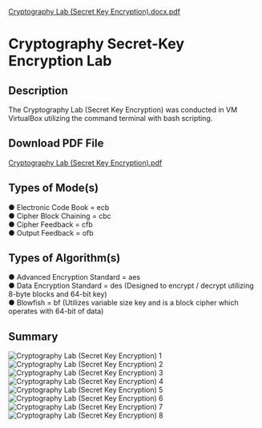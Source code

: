 [Cryptography Lab (Secret Key Encryption).docx.pdf](https://github.com/user-attachments/files/16431063/Cryptography.Lab.Secret.Key.Encryption.docx.pdf)<h1>Cryptography Secret-Key Encryption Lab</h1>

<h2>Description</h2>
The Cryptography Lab (Secret Key Encryption) was conducted in VM VirtualBox utilizing the command terminal with bash scripting. 

<h2>Download PDF File</h2>

[Cryptography Lab (Secret Key Encryption).pdf](https://github.com/user-attachments/files/16432024/Cryptography.Lab.Secret.Key.Encryption.pdf)

<h2>Types of Mode(s)</h2>
● Electronic Code Book = ecb
<br /> ● Cipher Block Chaining = cbc
<br /> ● Cipher Feedback = cfb
<br /> ● Output Feedback = ofb
<br />

<h2>Types of Algorithm(s)</h2>
● Advanced Encryption Standard = aes
<br /> ● Data Encryption Standard = des (Designed to encrypt / decrypt utilizing 8-byte blocks and 64-bit key)
<br /> ● Blowfish = bf (Utilizes variable size key and is a block cipher which operates with 64-bit of data)
<br />

<h2>Summary</h2>
<p align="center">

![Cryptography Lab (Secret Key Encryption) 1 ](https://github.com/user-attachments/assets/51029915-22ff-4d67-9140-490499fa8a6a)
![Cryptography Lab (Secret Key Encryption) 2](https://github.com/user-attachments/assets/044ee9e6-35a5-4d6e-a223-00fe93d0a8ea)
![Cryptography Lab (Secret Key Encryption) 3](https://github.com/user-attachments/assets/df1a53ac-6648-4d2b-bc3d-2c30a346a892)
![Cryptography Lab (Secret Key Encryption) 4](https://github.com/user-attachments/assets/0b7e4b0c-6d75-48f1-8b3c-a1f35d1730ae)
![Cryptography Lab (Secret Key Encryption) 5](https://github.com/user-attachments/assets/dca98c6c-206e-4d13-a79d-c0579bf6b31c)
![Cryptography Lab (Secret Key Encryption) 6](https://github.com/user-attachments/assets/c437f4f6-b86d-48ef-9bde-4deef23aa8bb)
![Cryptography Lab (Secret Key Encryption) 7](https://github.com/user-attachments/assets/aba683d6-ce6e-433c-9d56-c02b83cef9bb)
![Cryptography Lab (Secret Key Encryption) 8](https://github.com/user-attachments/assets/f6257895-8307-4412-abc6-0b05f894a9c9)
